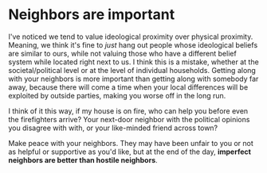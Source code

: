 # Neighbors are important

I've noticed we tend to value ideological proximity over physical proximity. Meaning, we think it's fine to _just_ hang out people whose ideological beliefs are similar to ours, while not valuing those who have a different belief system while located right next to us. I think this is a mistake, whether at the societal/political level or at the level of individual households. Getting along with your neighbors is more important than getting along with somebody far away, because there will come a time when your local differences will be exploited by outside parties, making you worse off in the long run.

I think of it this way, if my house is on fire, who can help you before even the firefighters arrive? Your next-door neighbor with the political opinions you disagree with with, or your like-minded friend across town? 

Make peace with your neighbors. They may have been unfair to you or not as helpful or supportive as you'd like, but at the end of the day, **imperfect neighbors are better than hostile neighbors**.
